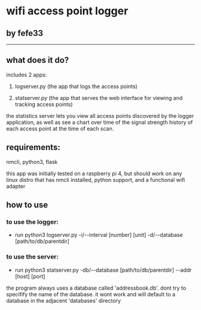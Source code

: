 <h1>wifi access point logger</h1>
<h2>by fefe33</h2>
<hr>
<h2>what does it do?</h2>
<p>includes 2 apps:</p>
<ol>
  <li><p>logserver.py (the app that logs the access points)</p></li>
  <li><p>statserver.py (the app that serves the web interface for viewing and tracking access points)</p></li>
</ol>
<p>the statistics server lets you view all access points discovered by the logger application, as well as see a chart over time of the signal strength history of each access point at the time of each scan.</p>

<h2>requirements:</h2>
<p>nmcli, python3, flask</p>
<p>this app was initially tested on a raspberry pi 4, but should work on any linux distro that has nmcli installed, python support, and a functional wifi adapter</p>
<h2>how to use</h2>
<h3>to use the logger:</h3>
<ul>
  <li><p>run python3 logserver.py -i/--interval [number] [unit] -d/--database [path/to/db/parentdir] </p></li>
</ul>
<h3>to use the server:</h3>
<ul>
  <li><p>run python3 statserver.py -db/--database [path/to/db/parentdir] --addr [host] [port] </p></li>
</ul>
<p>the program always uses a database called 'addressbook.db'. dont try to specifify the name of the database. it wont work and will default to a database in the adjacent 'databases' directory</p>
